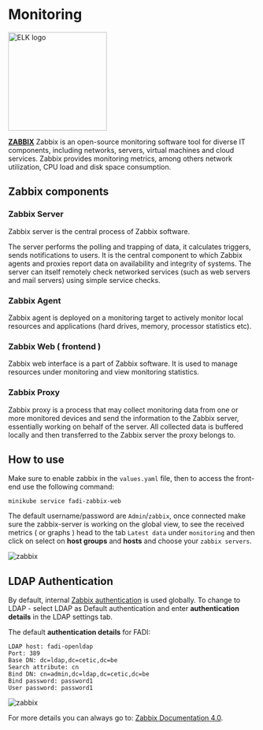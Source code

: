 Monitoring
==========

<p align="left";>
	<a href="https://www.elastic.co" alt="elk">
	    <img src="images/logos/zabbix_logo.png" align="center" alt="ELK logo" width="200px" />
    </a>
</p>

**[ZABBIX](https://www.zabbix.com)** Zabbix is an open-source monitoring software tool for diverse IT components, including networks, servers, virtual machines and cloud services. Zabbix provides monitoring metrics, among others network utilization, CPU load and disk space consumption.
 
## Zabbix components

### Zabbix Server

Zabbix server is the central process of Zabbix software.

The server performs the polling and trapping of data, it calculates triggers, sends notifications to users. It is the central component to which Zabbix agents and proxies report data on availability and integrity of systems. The server can itself remotely check networked services (such as web servers and mail servers) using simple service checks.

### Zabbix Agent

Zabbix agent is deployed on a monitoring target to actively monitor local resources and applications (hard drives, memory, processor statistics etc).

### Zabbix Web ( frontend )

Zabbix web interface is a part of Zabbix software. It is used to manage resources under monitoring and view monitoring statistics.

### Zabbix Proxy 

Zabbix proxy is a process that may collect monitoring data from one or more monitored devices and send the information to the Zabbix server, essentially working on behalf of the server. All collected data is buffered locally and then transferred to the Zabbix server the proxy belongs to.

## How to use

Make sure to enable zabbix in the `values.yaml` file, then to access the front-end use the following command:

```
minikube service fadi-zabbix-web
```

The default username/password are `Admin`/`zabbix`, once connected make sure the zabbix-server is working on the global view, to see the received metrics ( or graphs ) head to the tab `Latest data` under `monitoring` and then click on select on **host groups** and **hosts** and choose your `zabbix servers`.

![zabbix](images/carousel/zabbix.gif)

## LDAP Authentication 


By default, internal [Zabbix authentication](https://www.zabbix.com/documentation/4.0/manual/web_interface/frontend_sections/administration/authentication) is used globally. To change to LDAP - select LDAP as Default authentication and enter **authentication details** in the LDAP settings tab. 

The default **authentication details** for FADI:

```
LDAP host: fadi-openldap
Port: 389
Base DN: dc=ldap,dc=cetic,dc=be
Search attribute: cn
Bind DN: cn=admin,dc=ldap,dc=cetic,dc=be
Bind password: password1
User password: password1
```


![zabbix](images/carousel/zabbix-auth.gif)

For more details you can always go to: [Zabbix Documentation 4.0](https://www.zabbix.com/documentation/4.0/manual/introduction).

